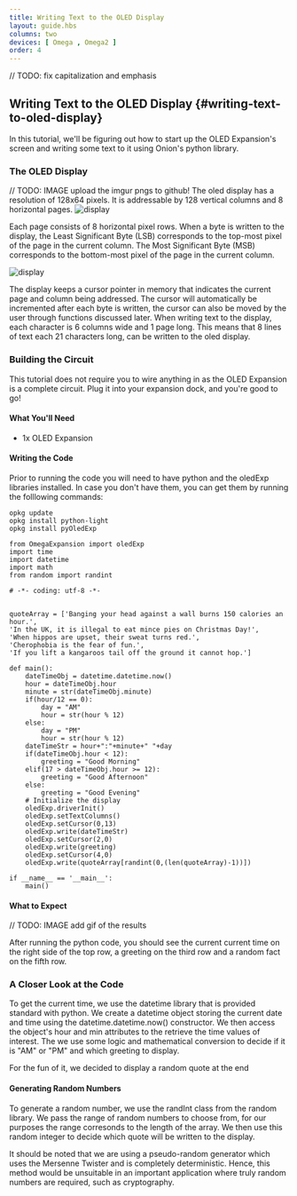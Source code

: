 ```yaml
---
title: Writing Text to the OLED Display
layout: guide.hbs
columns: two
devices: [ Omega , Omega2 ]
order: 4
---
```

// TODO: fix capitalization and emphasis
## Writing Text to the OLED Display {#writing-text-to-oled-display}

In this tutorial, we'll be figuring out how to start up the OLED Expansion's screen and writing some text to it using Onion's python library.


### The OLED Display
// TODO: IMAGE upload the imgur pngs to github!
The oled display has a resolution of 128x64 pixels. It is addressable by 128 vertical columns and 8 horizontal pages.
![display](http://i.imgur.com/4JsaahS.png)

Each page consists of 8 horizontal pixel rows. When a byte is written to the display, the Least Significant Byte (LSB) corresponds to the top-most pixel of the page in the current column. The Most Significant Byte (MSB) corresponds to the bottom-most pixel of the page in the current column.

![display](http://i.imgur.com/8DIiN2n.png)

The display keeps a cursor pointer in memory that indicates the current page and column being addressed. The cursor will automatically be incremented after each byte is written, the cursor can also be moved by the user through functions discussed later. When writing text to the display, each character is 6 columns wide and 1 page long. This means that 8 lines of text each 21 characters long, can be written to the oled display.

### Building the Circuit

This tutorial does not require you to wire anything in as the OLED Expansion is a complete circuit. Plug it into your expansion dock, and you're good to go!


#### What You'll Need

* 1x OLED Expansion


#### Writing the Code

Prior to running the code you will need to have python and the oledExp libraries installed. In case you don't have them, you can get them by running the folllowing commands:

```
opkg update
opkg install python-light
opkg install pyOledExp
```

```
from OmegaExpansion import oledExp
import time
import datetime
import math
from random import randint

# -*- coding: utf-8 -*-


quoteArray = ['Banging your head against a wall burns 150 calories an hour.',
'In the UK, it is illegal to eat mince pies on Christmas Day!',
'When hippos are upset, their sweat turns red.',
'Cherophobia is the fear of fun.',
'If you lift a kangaroos tail off the ground it cannot hop.']

def main():
	dateTimeObj = datetime.datetime.now()
	hour = dateTimeObj.hour
	minute = str(dateTimeObj.minute)
	if(hour/12 == 0):
		day = "AM"
		hour = str(hour % 12)
	else:
		day = "PM"
		hour = str(hour % 12)
	dateTimeStr = hour+":"+minute+" "+day
	if(dateTimeObj.hour < 12):
		greeting = "Good Morning"
	elif(17 > dateTimeObj.hour >= 12):
		greeting = "Good Afternoon"
	else:
		greeting = "Good Evening"
	# Initialize the display
	oledExp.driverInit()
	oledExp.setTextColumns()
	oledExp.setCursor(0,13)
	oledExp.write(dateTimeStr)
	oledExp.setCursor(2,0)
	oledExp.write(greeting)
	oledExp.setCursor(4,0)
	oledExp.write(quoteArray[randint(0,(len(quoteArray)-1))])

if __name__ == '__main__':
	main()

```

#### What to Expect

// TODO: IMAGE add gif of the results

After running the python code, you should see the current current time on the right side of the top row, a greeting on the third row and a random fact on the fifth row.

### A Closer Look at the Code

To get the current time, we use the datetime library that is provided standard with python. We create a datetime object storing the current date and time using the datetime.datetime.now() constructor. We then access the object's hour and min attributes to the retrieve the time values of interest. The we use some logic and mathematical conversion to decide if it is "AM" or "PM" and which greeting to display.

For the fun of it, we decided to display a random quote at the end

#### Generating Random Numbers

To generate a random number, we use the randInt class from the random library. We pass the range of random numbers to choose from, for our purposes the range corresonds to the length of the array. We then use this random integer to decide which quote will be written to the display.

It should be noted that we are using a pseudo-random generator which uses the Mersenne Twister and is completely deterministic. Hence, this method would be unsuitable in an important application where truly random numbers are required, such as cryptography.
